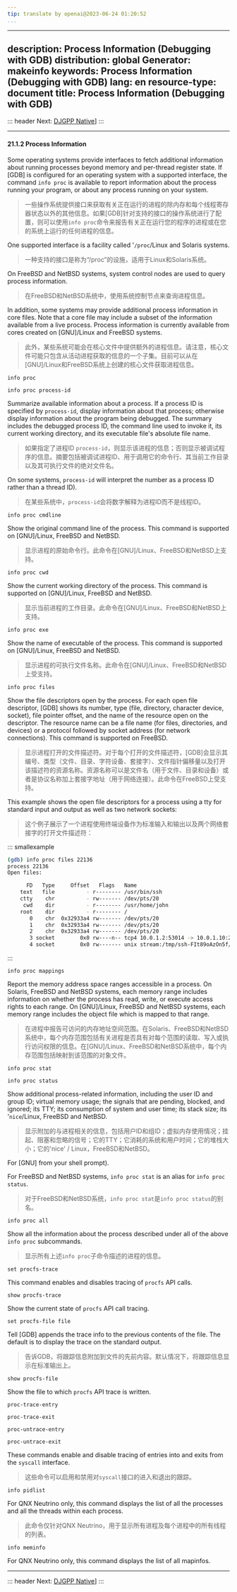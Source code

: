 ```yaml
---
tip: translate by openai@2023-06-24 01:20:52
...
```

---
description: Process Information (Debugging with GDB)
distribution: global
Generator: makeinfo
keywords: Process Information (Debugging with GDB)
lang: en
resource-type: document
title: Process Information (Debugging with GDB)
---
::: header
Next: [DJGPP Native](DJGPP-Native.html#DJGPP-Native)]
:::

---

#### 21.1.2 Process Information


Some operating systems provide interfaces to fetch additional information about running processes beyond memory and per-thread register state. If [GDB] is configured for an operating system with a supported interface, the command `info proc` is available to report information about the process running your program, or about any process running on your system.

> 一些操作系统提供接口来获取有关正在运行的进程的除内存和每个线程寄存器状态以外的其他信息。如果[GDB]针对支持的接口的操作系统进行了配置，则可以使用`info proc`命令来报告有关正在运行您的程序的进程或在您的系统上运行的任何进程的信息。


One supported interface is a facility called '`/proc`/Linux and Solaris systems.

> 一种支持的接口是称为“/proc”的设施，适用于Linux和Solaris系统。


On FreeBSD and NetBSD systems, system control nodes are used to query process information.

> 在FreeBSD和NetBSD系统中，使用系统控制节点来查询进程信息。


In addition, some systems may provide additional process information in core files. Note that a core file may include a subset of the information available from a live process. Process information is currently available from cores created on [GNU]/Linux and FreeBSD systems.

> 此外，某些系统可能会在核心文件中提供额外的进程信息。请注意，核心文件可能只包含从活动进程获取的信息的一个子集。目前可以从在[GNU]/Linux和FreeBSD系统上创建的核心文件获取进程信息。

`info proc`

`info proc process-id`


Summarize available information about a process. If a process ID is specified by `process-id`, display information about that process; otherwise display information about the program being debugged. The summary includes the debugged process ID, the command line used to invoke it, its current working directory, and its executable file's absolute file name.

> 如果指定了进程ID `process-id`，则显示该进程的信息；否则显示被调试程序的信息。摘要包括被调试进程ID、用于调用它的命令行、其当前工作目录以及其可执行文件的绝对文件名。


On some systems, `process-id` will interpret the number as a process ID rather than a thread ID).

> 在某些系统中，`process-id`会将数字解释为进程ID而不是线程ID。

`info proc cmdline`


Show the original command line of the process. This command is supported on [GNU]/Linux, FreeBSD and NetBSD.

> 显示进程的原始命令行。此命令在[GNU]/Linux、FreeBSD和NetBSD上支持。

`info proc cwd`


Show the current working directory of the process. This command is supported on [GNU]/Linux, FreeBSD and NetBSD.

> 显示当前进程的工作目录。此命令在[GNU]/Linux、FreeBSD和NetBSD上支持。

`info proc exe`


Show the name of executable of the process. This command is supported on [GNU]/Linux, FreeBSD and NetBSD.

> 显示进程的可执行文件名称。此命令在[GNU]/Linux、FreeBSD和NetBSD上受支持。

`info proc files`


Show the file descriptors open by the process. For each open file descriptor, [GDB] shows its number, type (file, directory, character device, socket), file pointer offset, and the name of the resource open on the descriptor. The resource name can be a file name (for files, directories, and devices) or a protocol followed by socket address (for network connections). This command is supported on FreeBSD.

> 显示进程打开的文件描述符。对于每个打开的文件描述符，[GDB]会显示其编号、类型（文件、目录、字符设备、套接字）、文件指针偏移量以及打开该描述符的资源名称。资源名称可以是文件名（用于文件、目录和设备）或者是协议名称加上套接字地址（用于网络连接）。此命令在FreeBSD上受支持。


This example shows the open file descriptors for a process using a tty for standard input and output as well as two network sockets:

> 这个例子展示了一个进程使用终端设备作为标准输入和输出以及两个网络套接字的打开文件描述符：

::: smallexample

```bash
(gdb) info proc files 22136
process 22136
Open files:

      FD   Type     Offset   Flags   Name
    text   file          - r-------- /usr/bin/ssh
    ctty    chr          - rw------- /dev/pts/20
     cwd    dir          - r-------- /usr/home/john
    root    dir          - r-------- /
       0    chr  0x32933a4 rw------- /dev/pts/20
       1    chr  0x32933a4 rw------- /dev/pts/20
       2    chr  0x32933a4 rw------- /dev/pts/20
       3 socket        0x0 rw----n-- tcp4 10.0.1.2:53014 -> 10.0.1.10:22
       4 socket        0x0 rw------- unix stream:/tmp/ssh-FIt89oAzOn5f/agent.2456
```

:::

`info proc mappings`


Report the memory address space ranges accessible in a process. On Solaris, FreeBSD and NetBSD systems, each memory range includes information on whether the process has read, write, or execute access rights to each range. On [GNU]/Linux, FreeBSD and NetBSD systems, each memory range includes the object file which is mapped to that range.

> 在进程中报告可访问的内存地址空间范围。在Solaris、FreeBSD和NetBSD系统中，每个内存范围包括有关进程是否具有对每个范围的读取、写入或执行访问权限的信息。在[GNU]/Linux、FreeBSD和NetBSD系统中，每个内存范围包括映射到该范围的对象文件。

`info proc stat`

`info proc status`


Show additional process-related information, including the user ID and group ID; virtual memory usage; the signals that are pending, blocked, and ignored; its TTY; its consumption of system and user time; its stack size; its '`nice`/Linux, FreeBSD and NetBSD.

> 显示附加的与进程相关的信息，包括用户ID和组ID；虚拟内存使用情况；挂起、阻塞和忽略的信号；它的TTY；它消耗的系统和用户时间；它的堆栈大小；它的'nice' / Linux，FreeBSD和NetBSD。

For [GNU] from your shell prompt).


For FreeBSD and NetBSD systems, `info proc stat` is an alias for `info proc status`.

> 对于FreeBSD和NetBSD系统，`info proc stat`是`info proc status`的别名。

`info proc all`


Show all the information about the process described under all of the above `info proc` subcommands.

> 显示所有上述`info proc`子命令描述的进程的信息。

`set procfs-trace`

This command enables and disables tracing of `procfs` API calls.

`show procfs-trace`

Show the current state of `procfs` API call tracing.

`set procfs-file file`


Tell [GDB] appends the trace info to the previous contents of the file. The default is to display the trace on the standard output.

> 告诉GDB，将跟踪信息附加到文件的先前内容。默认情况下，将跟踪信息显示在标准输出上。

`show procfs-file`

Show the file to which `procfs` API trace is written.

`proc-trace-entry`

`proc-trace-exit`

`proc-untrace-entry`

`proc-untrace-exit`


These commands enable and disable tracing of entries into and exits from the `syscall` interface.

> 这些命令可以启用和禁用对`syscall`接口的进入和退出的跟踪。

`info pidlist`


For QNX Neutrino only, this command displays the list of all the processes and all the threads within each process.

> 此命令仅针对QNX Neutrino，用于显示所有进程及每个进程中的所有线程的列表。

`info meminfo`

For QNX Neutrino only, this command displays the list of all mapinfos.

---

::: header
Next: [DJGPP Native](DJGPP-Native.html#DJGPP-Native)]
:::

